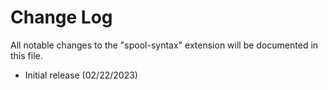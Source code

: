 # Change Log

All notable changes to the "spool-syntax" extension will be documented in this file.

- Initial release (02/22/2023)